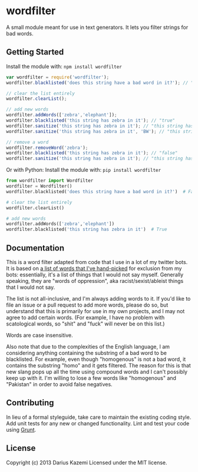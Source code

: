 # wordfilter

A small module meant for use in text generators. It lets you filter strings for bad words.

## Getting Started
Install the module with: `npm install wordfilter`

```javascript
var wordfilter = require('wordfilter');
wordfilter.blacklisted('does this string have a bad word in it?'); // "false"

// clear the list entirely
wordfilter.clearList();

// add new words
wordfilter.addWords(['zebra','elephant']);
wordfilter.blacklisted('this string has zebra in it'); // "true"
wordfilter.sanitize('this string has zebra in it'); // "this string has ***** in it"
wordfilter.sanitize('this string has zebra in it', 'BW'); // "this string has BW in it"

// remove a word
wordfilter.removeWord('zebra');
wordfilter.blacklisted('this string has zebra in it'); // "false"
wordfilter.sanitize('this string has zebra in it'); // "this string has zebra in it"
```

Or with Python:
Install the module with: `pip install wordfilter`

```python
from wordfilter import Wordfilter
wordfilter = Wordfilter()
wordfilter.blacklisted('does this string have a bad word in it?')  # False

# clear the list entirely
wordfilter.clearList()

# add new words
wordfilter.addWords(['zebra','elephant'])
wordfilter.blacklisted('this string has zebra in it')  # True
```

## Documentation
This is a word filter adapted from code that I use in a lot of my twitter bots. It is based on [a list of words that I've hand-picked](https://github.com/dariusk/wordfilter/blob/master/lib/badwords.json) for exclusion from my bots: essentially, it's a list of things that I would not say myself. Generally speaking, they are "words of oppression", aka racist/sexist/ableist things that I would not say.

The list is not all-inclusive, and I'm always adding words to it. If you'd like to file an issue or a pull request to add more words, please do so, but understand that this is primarily for use in my own projects, and I may not agree to add certain words. (For example, I have no problem with scatological words, so "shit" and "fuck" will never be on this list.)

Words are case insensitive.

Also note that due to the complexities of the English language, I am considering anything containing the substring of a bad word to be blacklisted. For example, even though "homogenous" is not a bad word, it contains the substring "homo" and it gets filtered. The reason for this is that new slang pops up all the time using compound words and I can't possibly keep up with it. I'm willing to lose a few words like "homogenous" and "Pakistan" in order to avoid false negatives.

## Contributing
In lieu of a formal styleguide, take care to maintain the existing coding style. Add unit tests for any new or changed functionality. Lint and test your code using [Grunt](http://gruntjs.com/).

## License
Copyright (c) 2013 Darius Kazemi
Licensed under the MIT license.
